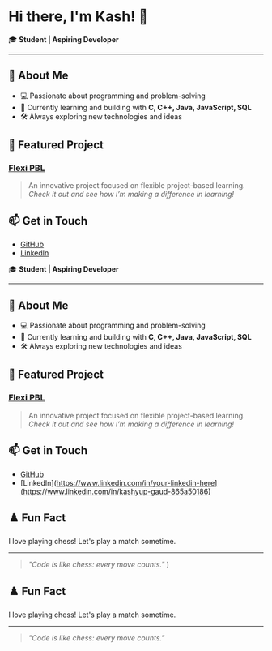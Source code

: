 # Hi there, I'm Kash! 👋

🎓 **Student | Aspiring Developer**

---

## 🚀 About Me

- 💻 Passionate about programming and problem-solving  
- 🌱 Currently learning and building with **C, C++, Java, JavaScript, SQL**
- 🛠️ Always exploring new technologies and ideas

## 🌟 Featured Project

### [Flexi PBL](https://github.com/kash-gg/Flexi-PBL)
> An innovative project focused on flexible project-based learning.  
> _Check it out and see how I’m making a difference in learning!_

## 📫 Get in Touch

- [GitHub](https://github.com/kash-gg)
- [LinkedIn](https://www.linkedin.com/in/kashyup-gaud-865a50186/)


🎓 **Student | Aspiring Developer**

---

## 🚀 About Me

- 💻 Passionate about programming and problem-solving  
- 🌱 Currently learning and building with **C, C++, Java, JavaScript, SQL**
- 🛠️ Always exploring new technologies and ideas

## 🌟 Featured Project

### [Flexi PBL](https://github.com/kash-gg/Flexi-PBL)
> An innovative project focused on flexible project-based learning.  
> _Check it out and see how I’m making a difference in learning!_

## 📫 Get in Touch

- [GitHub](https://github.com/kash-gg)
- [LinkedIn](https://www.linkedin.com/in/your-linkedin-here](https://www.linkedin.com/in/kashyup-gaud-865a50186) <!-- Replace with your LinkedIn handle -->
<!-- Add more links as you like -->

## ♟️ Fun Fact

I love playing chess! Let's play a match sometime.

---

> _"Code is like chess: every move counts."_
) <!-- Replace with your LinkedIn handle -->
<!-- Add more links as you like -->

## ♟️ Fun Fact

I love playing chess! Let's play a match sometime.

---

> _"Code is like chess: every move counts."_
